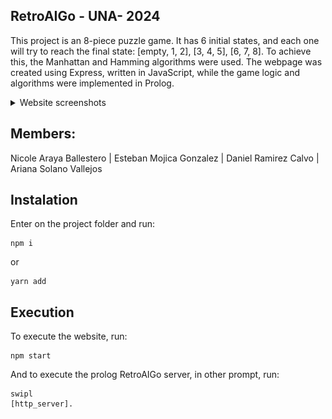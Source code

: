 ## RetroAIGo - UNA- 2024

This project is an 8-piece puzzle game. It has 6 initial states, and each one will try to reach the final state: [empty, 1, 2], [3, 4, 5], [6, 7, 8]. To achieve this, the Manhattan and Hamming algorithms were used. The webpage was created using Express, written in JavaScript, while the game logic and algorithms were implemented in Prolog. 

<details>
  <summary>Website screenshots</summary>
  
  ![RetrAIGO1](retroaigo_wepage_photos/Retro1.png)
  ![RetrAIGO1](retroaigo_wepage_photos/Retro2.png)
  ![RetrAIGO1](retroaigo_wepage_photos/Retro3.png)
  ![RetrAIGO1](retroaigo_wepage_photos/Retro4.png)
  ![RetrAIGO1](retroaigo_wepage_photos/Retro5.png)
</details>

## Members:
Nicole Araya Ballestero | Esteban Mojica Gonzalez | Daniel Ramirez Calvo | Ariana Solano Vallejos 

## Instalation

Enter on the project folder and run:

```
npm i
```
or
```
yarn add
```

## Execution

To execute the website, run:

```
npm start
```

And to execute the prolog RetroAIGo server, in other prompt, run:

```
swipl
[http_server].
```
